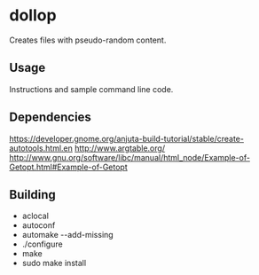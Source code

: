 # dollop

Creates files with pseudo-random content.

## Usage

Instructions and sample command line code.

## Dependencies

https://developer.gnome.org/anjuta-build-tutorial/stable/create-autotools.html.en
http://www.argtable.org/
http://www.gnu.org/software/libc/manual/html_node/Example-of-Getopt.html#Example-of-Getopt

## Building

* aclocal
* autoconf
* automake --add-missing
* ./configure
* make
* sudo make install

